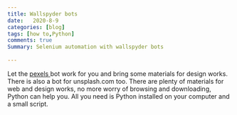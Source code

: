 ```yaml
---
title: Wallspyder bots
date:   2020-8-9
categories: [blog]
tags: [how to,Python]
comments: true
Summary: Selenium automation with wallspyder bots
 
---
```

Let the [pexels ](http://github.com/manojap/wallspyder)bot work for you and bring some materials for design works. There is also a bot for unsplash.com too. There are plenty of materials for web and design works, no  more worry of browsing and downloading, Python can help you. All you need is Python installed on your computer and a small script.   